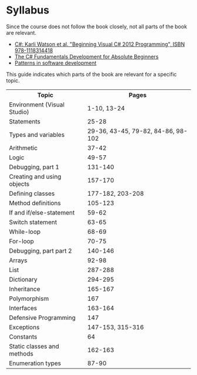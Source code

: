 # Syllabus

Since the course does not follow the book closely, not all parts of the book are relevant.

- <a href="http://www.amazon.com/Beginning-Visual-C-2012-Programming/dp/1118314417/ref=sr_1_1?s=books&ie=UTF8&qid=1399059557&sr=1-1&keywords=9781118314418">C#: Karli Watson et al. "Beginning Visual C# 2012 Programming", ISBN 978-1118314418</a>
- <a href="http://channel9.msdn.com/Series/C-Sharp-Fundamentals-Development-for-Absolute-Beginners">The C# Fundamentals Development for Absolute Beginners</a>
- <a href="https://github.com/ronnieholm/Programming-technology-course-spring-2013/blob/master/Lecture%207%20-%20Patterns%20in%20software%20development.pptx?raw=true">Patterns in software development</a>

This guide indicates which parts of the book are relevant for a specific topic. 

  <table>
    <tr>
	  <th>Topic</th>
	  <th>Pages</th>
	</tr>
	<tr>
	  <td>Environment (Visual Studio)</td>
	  <td>1-10, 13-24</td>
	</tr>
	<tr>
	  <td>Statements</td>
	  <td>25-28</td>
	</tr>
	<tr>
	  <td>Types and variables</td>
	  <td>29-36, 43-45, 79-82, 84-86, 98-102</td>
	</tr>
	<tr>
	  <td>Arithmetic</td>
	  <td>37-42</td>  
	</tr>
	<tr>
	  <td>Logic</td>
	  <td>49-57</td>  
	</tr>
	<tr>
	  <td>Debugging, part 1</td>
	  <td>131-140</td>  
	</tr>
	<tr>
	  <td>Creating and using objects</td>
	  <td>157-170</td>  
	</tr>
	<tr>
	  <td>Defining classes</td>
	  <td>177-182, 203-208</td>
	</tr>
	<tr>
	  <td>Method definitions</td>
	  <td>105-123</td>
	</tr>
	<tr>
	  <td>If and if/else-statement</td>
	  <td>59-62</td>
	</tr>
	<tr>
	  <td>Switch statement</td>
	  <td>63-65</td>
	</tr>
	<tr>
	  <td>While-loop</td>
	  <td>68-69</td>
	</tr>
	<tr>
	  <td>For-loop</td>
	  <td>70-75</td>
	</tr>
	<tr>
	  <td>Debugging, part part 2</td>
	  <td>140-146</td>
	</tr>
	<tr>
	  <td>Arrays</td>
	  <td>92-98</td>
	</tr>
	<tr>
	  <td>List</td>
	  <td>287-288</td>
	</tr>
	<tr>
	  <td>Dictionary</td>
	  <td>294-295</td>
	</tr>
	<tr>
	  <td>Inheritance</td>
	  <td>165-167</td>
	</tr>
	<tr>
	  <td>Polymorphism</td>
	  <td>167</td>
	</tr>
	<tr>
	  <td>Interfaces</td>
	  <td>163-164</td>
	</tr>
	<tr>
	  <td>Defensive Programming</td>
	  <td>147</td>
	</tr>
	<tr>
	  <td>Exceptions</td>
	  <td>147-153, 315-316</td>
	</tr>
	<tr>
	  <td>Constants</td>
	  <td>64</td>
	</tr>
	<tr>
	  <td>Static classes and methods</td>
	  <td>162-163</td>
	</tr>
	<tr>
	  <td>Enumeration types </td>
	  <td>87-90</td>
	</tr>
  </table>